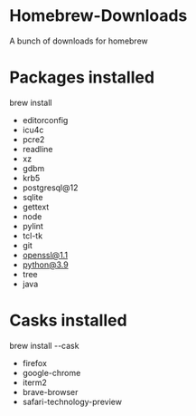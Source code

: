 # Homebrew-Downloads
A bunch of downloads for homebrew


# Packages installed
brew install
- editorconfig
- icu4c
- pcre2
- readline
- xz
- gdbm
- krb5
- postgresql@12
- sqlite
- gettext
- node
- pylint
- tcl-tk
- git
- openssl@1.1
- python@3.9
- tree
- java

# Casks installed
brew install --cask
- firefox
- google-chrome
- iterm2
- brave-browser
- safari-technology-preview
